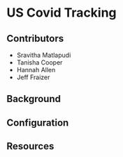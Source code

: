 # US Covid Tracking

## Contributors 
- Sravitha Matlapudi
- Tanisha Cooper
- Hannah Allen
- Jeff Fraizer

## Background

## Configuration

## Resources
